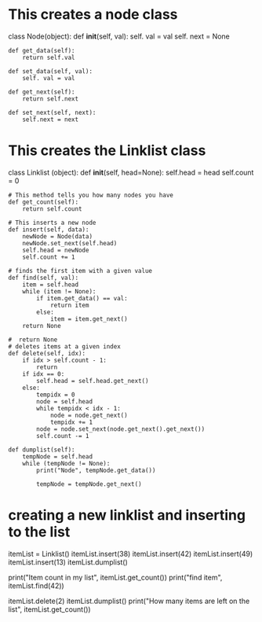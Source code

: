 # This creates a node class
class Node(object):
    def __init__(self, val):
        self. val = val
        self. next = None

    def get_data(self):
        return self.val

    def set_data(self, val):
        self. val = val

    def get_next(self):
        return self.next

    def set_next(self, next):
        self.next = next


# This creates the Linklist class
class Linklist (object):
    def __init__(self, head=None):
        self.head = head
        self.count = 0

    # This method tells you how many nodes you have
    def get_count(self):
        return self.count

    # This inserts a new node
    def insert(self, data):
        newNode = Node(data)
        newNode.set_next(self.head)
        self.head = newNode
        self.count += 1

    # finds the first item with a given value
    def find(self, val):
        item = self.head
        while (item != None):
            if item.get_data() == val:
                return item
            else:
                item = item.get_next()
        return None

    #  return None
    # deletes items at a given index
    def delete(self, idx):
        if idx > self.count - 1:
            return
        if idx == 0:
            self.head = self.head.get_next()
        else:
            tempidx = 0
            node = self.head
            while tempidx < idx - 1:
                node = node.get_next()
                tempidx += 1
            node = node.set_next(node.get_next().get_next())
            self.count -= 1

    def dumplist(self):
        tempNode = self.head
        while (tempNode != None):
            print("Node", tempNode.get_data())

            tempNode = tempNode.get_next()


# creating a new linklist and inserting to the list
itemList = Linklist()
itemList.insert(38)
itemList.insert(42)
itemList.insert(49)
itemList.insert(13)
itemList.dumplist()

print("Item count in my list", itemList.get_count())
print("find item", itemList.find(42))

itemList.delete(2)
itemList.dumplist()
print("How many items are left on the list", itemList.get_count())
